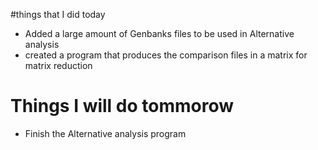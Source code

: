 #things that I did today
  * Added a large amount of Genbanks files to be used in Alternative analysis
  * created a program that produces the comparison files in a matrix for matrix reduction
# Things I will do tommorow
  * Finish the Alternative analysis program

